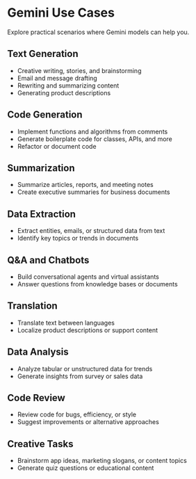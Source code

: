 # Gemini Use Cases

Explore practical scenarios where Gemini models can help you.

## Text Generation

- Creative writing, stories, and brainstorming
- Email and message drafting
- Rewriting and summarizing content
- Generating product descriptions

## Code Generation

- Implement functions and algorithms from comments
- Generate boilerplate code for classes, APIs, and more
- Refactor or document code

## Summarization

- Summarize articles, reports, and meeting notes
- Create executive summaries for business documents

## Data Extraction

- Extract entities, emails, or structured data from text
- Identify key topics or trends in documents

## Q&A and Chatbots

- Build conversational agents and virtual assistants
- Answer questions from knowledge bases or documents

## Translation

- Translate text between languages
- Localize product descriptions or support content

## Data Analysis

- Analyze tabular or unstructured data for trends
- Generate insights from survey or sales data

## Code Review

- Review code for bugs, efficiency, or style
- Suggest improvements or alternative approaches

## Creative Tasks

- Brainstorm app ideas, marketing slogans, or content topics
- Generate quiz questions or educational content
